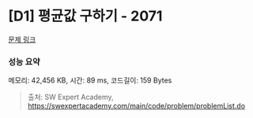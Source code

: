 # [D1] 평균값 구하기 - 2071 

[문제 링크](https://swexpertacademy.com/main/code/problem/problemDetail.do?contestProbId=AV5QRnJqA5cDFAUq) 

### 성능 요약

메모리: 42,456 KB, 시간: 89 ms, 코드길이: 159 Bytes



> 출처: SW Expert Academy, https://swexpertacademy.com/main/code/problem/problemList.do
